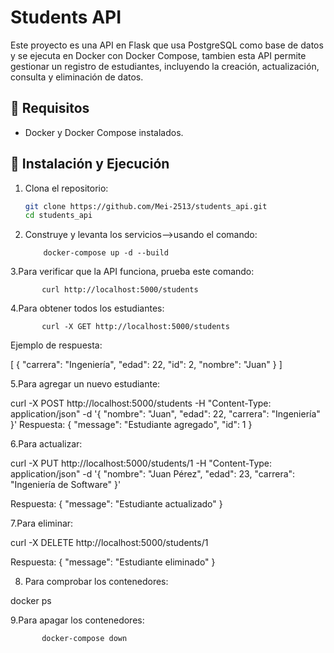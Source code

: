 # Students API

Este proyecto es una API en Flask que usa PostgreSQL como base de datos y se ejecuta en Docker con Docker Compose, tambien esta API permite gestionar un registro de estudiantes, incluyendo la creación, actualización, consulta y eliminación de datos.

## 📌 Requisitos
- Docker y Docker Compose instalados.

## 🚀 Instalación y Ejecución
1. Clona el repositorio:
   ```bash
   git clone https://github.com/Mei-2513/students_api.git
   cd students_api

2. Construye y levanta los servicios-->usando el comando:

           docker-compose up -d --build

3.Para verificar que la API funciona, prueba este comando:

           curl http://localhost:5000/students

4.Para obtener todos los estudiantes:
         
           curl -X GET http://localhost:5000/students

Ejemplo de respuesta:

[
  {
    "carrera": "Ingeniería",
    "edad": 22,
    "id": 2,
    "nombre": "Juan"
  }
]

5.Para agregar un nuevo estudiante:

curl -X POST http://localhost:5000/students -H "Content-Type: application/json" -d '{
  "nombre": "Juan",
  "edad": 22,
  "carrera": "Ingeniería"
}'
Respuesta: {
  "message": "Estudiante agregado",
  "id": 1
}


6.Para actualizar: 
 
   curl -X PUT http://localhost:5000/students/1 -H "Content-Type: application/json" -d '{
  "nombre": "Juan Pérez",
  "edad": 23,
  "carrera": "Ingeniería de Software"
}'

Respuesta: {
  "message": "Estudiante actualizado"
}

7.Para eliminar: 

curl -X DELETE http://localhost:5000/students/1

Respuesta: {
  "message": "Estudiante eliminado"
}


8. Para comprobar los contenedores:
 
 docker ps



9.Para apagar los contenedores:

           docker-compose down























